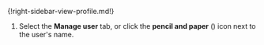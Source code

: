 {!right-sidebar-view-profile.md!}

1. Select the **Manage user** tab, or click the **pencil and paper**
   (<i class="fa fa-edit"></i>) icon next to the user's name.
